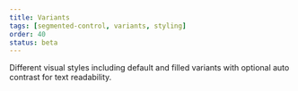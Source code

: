 ```yaml
---
title: Variants
tags: [segmented-control, variants, styling]
order: 40
status: beta
---
```


Different visual styles including default and filled variants with optional auto contrast for text readability.
